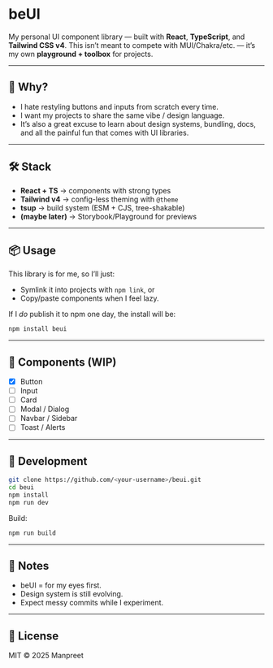 # beUI

My personal UI component library — built with **React**, **TypeScript**, and **Tailwind CSS v4**.
This isn’t meant to compete with MUI/Chakra/etc. — it’s my own **playground + toolbox** for projects.

---

## 🌱 Why?

* I hate restyling buttons and inputs from scratch every time.
* I want my projects to share the same vibe / design language.
* It’s also a great excuse to learn about design systems, bundling, docs, and all the painful fun that comes with UI libraries.

---

## 🛠 Stack

* **React + TS** → components with strong types
* **Tailwind v4** → config-less theming with `@theme`
* **tsup** → build system (ESM + CJS, tree-shakable)
* **(maybe later)** → Storybook/Playground for previews

---

## 📦 Usage

This library is for me, so I’ll just:

* Symlink it into projects with `npm link`, or
* Copy/paste components when I feel lazy.

If I *do* publish it to npm one day, the install will be:

```bash
npm install beui
```

---

## 🧱 Components (WIP)

* [x] Button
* [ ] Input
* [ ] Card
* [ ] Modal / Dialog
* [ ] Navbar / Sidebar
* [ ] Toast / Alerts

---

## 🚧 Development

```bash
git clone https://github.com/<your-username>/beui.git
cd beui
npm install
npm run dev
```

Build:

```bash
npm run build
```

---

## 📌 Notes

* beUI = for my eyes first.
* Design system is still evolving.
* Expect messy commits while I experiment.

---

## 📜 License

MIT © 2025 Manpreet
